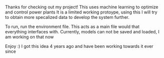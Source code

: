 Thanks for checking out my project!
This uses machine learning to optimize and control power plants
It is a limited working protoype, using this I will try to obtain more specalized data to develop the system further. 

To run, run the environment file. This acts as a main file would that everything interfaces with.
Currently, models can not be saved and loaded, I am working on that now

Enjoy :)
I got this idea 4 years ago and have been working towards it ever since 
